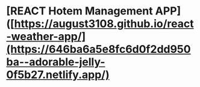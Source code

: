 # [REACT Hotem Management APP]([https://august3108.github.io/react-weather-app/](https://646ba6a5e8fc6d0f2dd950ba--adorable-jelly-0f5b27.netlify.app/)
